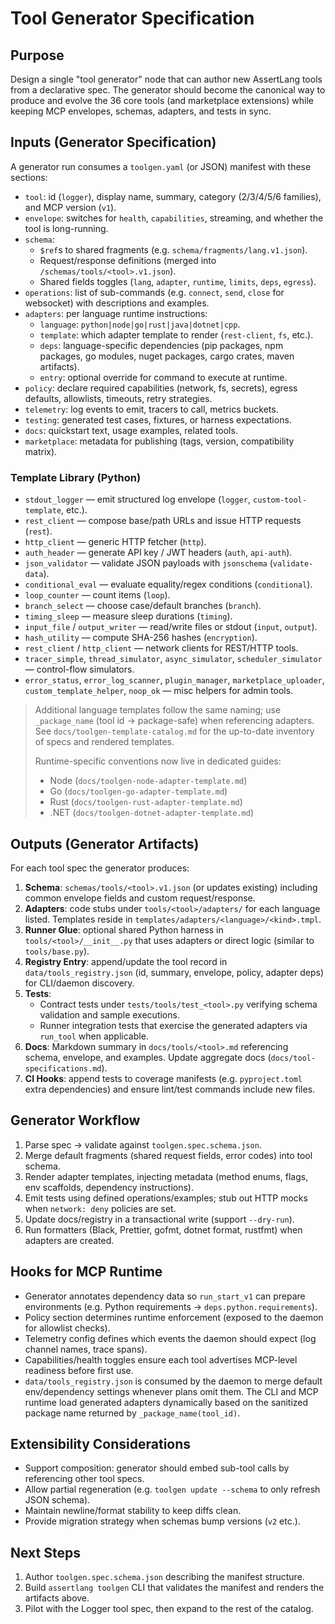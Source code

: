# Tool Generator Specification

## Purpose
Design a single "tool generator" node that can author new AssertLang tools from a declarative spec. The generator should become the canonical way to produce and evolve the 36 core tools (and marketplace extensions) while keeping MCP envelopes, schemas, adapters, and tests in sync.

## Inputs (Generator Specification)
A generator run consumes a `toolgen.yaml` (or JSON) manifest with these sections:

- `tool`: id (`logger`), display name, summary, category (2/3/4/5/6 families), and MCP version (`v1`).
- `envelope`: switches for `health`, `capabilities`, streaming, and whether the tool is long-running.
- `schema`:
  - `$ref`s to shared fragments (e.g. `schema/fragments/lang.v1.json`).
  - Request/response definitions (merged into `/schemas/tools/<tool>.v1.json`).
  - Shared fields toggles (`lang`, `adapter`, `runtime`, `limits`, `deps`, `egress`).
- `operations`: list of sub-commands (e.g. `connect`, `send`, `close` for websocket) with descriptions and examples.
- `adapters`: per language runtime instructions:
  - `language`: `python|node|go|rust|java|dotnet|cpp`.
  - `template`: which adapter template to render (`rest-client`, `fs`, etc.).
  - `deps`: language-specific dependencies (pip packages, npm packages, go modules, nuget packages, cargo crates, maven artifacts).
  - `entry`: optional override for command to execute at runtime.
- `policy`: declare required capabilities (network, fs, secrets), egress defaults, allowlists, timeouts, retry strategies.
- `telemetry`: log events to emit, tracers to call, metrics buckets.
- `testing`: generated test cases, fixtures, or harness expectations.
- `docs`: quickstart text, usage examples, related tools.
- `marketplace`: metadata for publishing (tags, version, compatibility matrix).

### Template Library (Python)

- `stdout_logger` — emit structured log envelope (`logger`, `custom-tool-template`, etc.).
- `rest_client` — compose base/path URLs and issue HTTP requests (`rest`).
- `http_client` — generic HTTP fetcher (`http`).
- `auth_header` — generate API key / JWT headers (`auth`, `api-auth`).
- `json_validator` — validate JSON payloads with `jsonschema` (`validate-data`).
- `conditional_eval` — evaluate equality/regex conditions (`conditional`).
- `loop_counter` — count items (`loop`).
- `branch_select` — choose case/default branches (`branch`).
- `timing_sleep` — measure sleep durations (`timing`).
- `input_file` / `output_writer` — read/write files or stdout (`input`, `output`).
- `hash_utility` — compute SHA-256 hashes (`encryption`).
- `rest_client` / `http_client` — network clients for REST/HTTP tools.
- `tracer_simple`, `thread_simulator`, `async_simulator`, `scheduler_simulator` — control-flow simulators.
- `error_status`, `error_log_scanner`, `plugin_manager`, `marketplace_uploader`, `custom_template_helper`, `noop_ok` — misc helpers for admin tools.

> Additional language templates follow the same naming; use `_package_name` (tool id → package-safe) when referencing adapters. See `docs/toolgen-template-catalog.md` for the up-to-date inventory of specs and rendered templates.
>
> Runtime-specific conventions now live in dedicated guides:
> - Node (`docs/toolgen-node-adapter-template.md`)
> - Go (`docs/toolgen-go-adapter-template.md`)
> - Rust (`docs/toolgen-rust-adapter-template.md`)
> - .NET (`docs/toolgen-dotnet-adapter-template.md`)

## Outputs (Generator Artifacts)
For each tool spec the generator produces:

1. **Schema**: `schemas/tools/<tool>.v1.json` (or updates existing) including common envelope fields and custom request/response.
1. **Adapters**: code stubs under `tools/<tool>/adapters/` for each language listed. Templates reside in `templates/adapters/<language>/<kind>.tmpl`.
1. **Runner Glue**: optional shared Python harness in `tools/<tool>/__init__.py` that uses adapters or direct logic (similar to `tools/base.py`).
1. **Registry Entry**: append/update the tool record in `data/tools_registry.json` (id, summary, envelope, policy, adapter deps) for CLI/daemon discovery.
1. **Tests**:
   - Contract tests under `tests/tools/test_<tool>.py` verifying schema validation and sample executions.
   - Runner integration tests that exercise the generated adapters via `run_tool` when applicable.
1. **Docs**: Markdown summary in `docs/tools/<tool>.md` referencing schema, envelope, and examples. Update aggregate docs (`docs/tool-specifications.md`).
1. **CI Hooks**: append tests to coverage manifests (e.g. `pyproject.toml` extra dependencies) and ensure lint/test commands include new files.

## Generator Workflow
1. Parse spec → validate against `toolgen.spec.schema.json`.
2. Merge default fragments (shared request fields, error codes) into tool schema.
3. Render adapter templates, injecting metadata (method enums, flags, env scaffolds, dependency instructions).
4. Emit tests using defined operations/examples; stub out HTTP mocks when `network: deny` policies are set.
5. Update docs/registry in a transactional write (support `--dry-run`).
6. Run formatters (Black, Prettier, gofmt, dotnet format, rustfmt) when adapters are created.

## Hooks for MCP Runtime
- Generator annotates dependency data so `run_start_v1` can prepare environments (e.g. Python requirements → `deps.python.requirements`).
- Policy section determines runtime enforcement (exposed to the daemon for allowlist checks).
- Telemetry config defines which events the daemon should expect (log channel names, trace spans).
- Capabilities/health toggles ensure each tool advertises MCP-level readiness before first use.
- `data/tools_registry.json` is consumed by the daemon to merge default env/dependency settings whenever plans omit them. The CLI and MCP runtime load generated adapters dynamically based on the sanitized package name returned by `_package_name(tool_id)`.

## Extensibility Considerations
- Support composition: generator should embed sub-tool calls by referencing other tool specs.
- Allow partial regeneration (e.g. `toolgen update --schema` to only refresh JSON schema).
- Maintain newline/format stability to keep diffs clean.
- Provide migration strategy when schemas bump versions (`v2` etc.).

## Next Steps
1. Author `toolgen.spec.schema.json` describing the manifest structure.
2. Build `assertlang toolgen` CLI that validates the manifest and renders the artifacts above.
3. Pilot with the Logger tool spec, then expand to the rest of the catalog.
